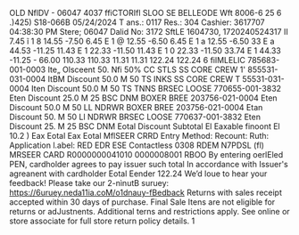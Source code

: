 OLD NflDV - 06047 4037 ffiCTORIfl SLOO SE BELLEODE Wft 8006-6 25 6 .)425) S18-066B 05/24/2024 T ans.: 0117 Res.: 304 Cashier: 3617707 04:38:30 PM Stere; 06047 Dalid No: 3172 SftLE 1604730, 1720240524317 II 7.45 ĩ 1 8 14.55 -7.50 6.45 E 1 @ 12.55 -6.50 6.45 E 1 a 12.55 -6.50 33 E a 44.53 -11.25 11.43 E 1 22.33 -11.50 11.43 E 1 0 22.33 -11.50 33.74 E 1 44.33 -11.25 - 66.00 110.33 110.33 11.31 11.31 122.24 122.24 6 filMLELIC 785683-001-0003 Ite„ Olsceent 50. Nfi 50% CC STLS SS CORE CREW 1' 855531-031-0004 ItBM Discount 50.0 M 50 TS INKS SS CORE CREW T 55531-031-0004 Iten Discount 50.0 M 50 TS TNNS BRSEC LOOSE 770655-001-3832 Eten Discount 25.0 M 25 BSC DNM BOXER BREE 203756-021-0004 Eten Discount 50.0 M 50 LL NDRWR BOXER BREE 203756-021-0004 Etan Discount 50. M 50 Ll NDRWR BRSEC LOOSE 770637-001-3832 Eten Discount 25. M 25 BSC DNM Eotal Discount Subtotal El Eaxable finoont El 10.2 ) Eax Eotal Eax Eotal MflSEER CRRD Entry Method: Recount: Ruth: Application l.abel: RED EDR ESE Contactless 0308 RDEM N7PDSL (fl) MRSEER CARD R0000000041010 0000008001 RBOO By entering oerlEled PEN, cardholder agrees to pay issuer such total In accordance with Issuer's agreanent with cardholder Eotal Eender 122.24 We’d loue to hear your feedback! Please take our 2-nìnutB suruey: https://6uruey.neda11ia.coM/o1dnauy-fBedback Returns with sales receipt accepted within 30 days of purchase. Final Sale Itens are not eligible for returns or adJustnents. Additional terns and restrictions apply. See online or store associate for full store return policy details. 1